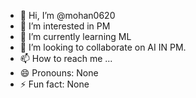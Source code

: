 - 👋 Hi, I’m @mohan0620
- 👀 I’m interested in PM
- 🌱 I’m currently learning ML
- 💞️ I’m looking to collaborate on AI IN PM.
- 📫 How to reach me ...
- 😄 Pronouns:  None
- ⚡ Fun fact: None

<!---
mohan0620/mohan0620 is a ✨ special ✨ repository because its `README.md` (this file) appears on your GitHub profile.
You can click the Preview link to take a look at your changes.
--->
